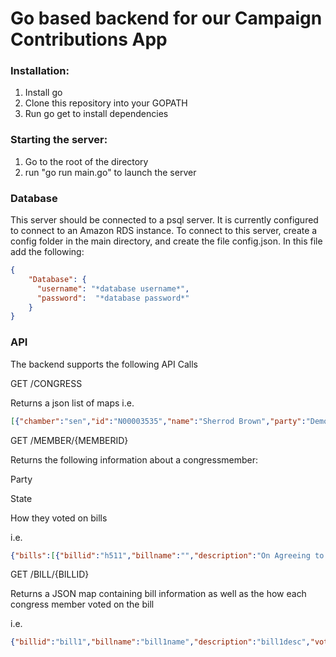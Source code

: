 # Go based backend for our Campaign Contributions App

### Installation:
1. Install go
2. Clone this repository into your GOPATH
3. Run go get to install dependencies

### Starting the server:
1. Go to the root of the directory
2. run "go run main.go" to launch the server

### Database
This server should be connected to a psql server. It is currently configured to connect to an Amazon RDS instance. To connect to this server, create a config folder in the main directory, and create the file config.json. In this file add the following:
```JSON
{
    "Database": {
      "username": "*database username*",
      "password":  "*database password*"
    }
}
```

### API
The backend supports the following API Calls

GET /CONGRESS

Returns a json list of maps
i.e.
```JSON
[{"chamber":"sen","id":"N00003535","name":"Sherrod Brown","party":"Democrat","state":"OH"},{"chamber":"sen","id":"N00007836","name":"Maria Cantwell","party":"Democrat","state":"WA"},...{..}]
```

GET /MEMBER/{MEMBERID}

Returns the following information about a congressmember: 

Party

State

How they voted on bills

i.e.
```JSON
{"bills":[{"billid":"h511","billname":"","description":"On Agreeing to the Amendment: Amendment 5 to H R 348","vote":"No"},{"billid":"h523","billname":"Womenâ€™s Public Health and Safety Act","description":"On Motion to Recommit with Instructions: H R 3495 Womenâ€™s Public Health and Safety Act","vote":"No"},...],"donors":[{"amount":126000,"industry":"Defense aerospace contractors","pacs":{"Aerojet Rocketdyne":2000,...}},..]}
```

GET /BILL/{BILLID}

Returns a JSON map containing bill information as well as the how each congress member voted on the bill

i.e.
```JSON
{"billid":"bill1","billname":"bill1name","description":"bill1desc","voteDate":"bill1votedate","votes":[{"id":"N00036633","member":"rep1","party":"Republican","state":"state1","vote":"No"},...]}
```
